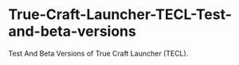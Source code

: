 # True-Craft-Launcher-TECL-Test-and-beta-versions
Test And Beta Versions of True Craft Launcher (TECL).
